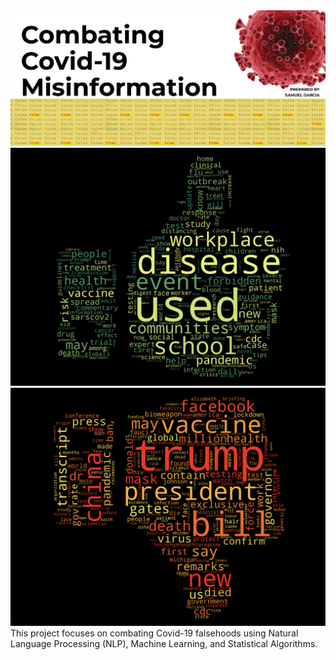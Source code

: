 <div id="container" style="position:relative;">
<div style="position:relative; float:left"><img style="height:140px, width:280px" src ="images/covid_cover.png" />
</div>
</div>

<div id="container" style="position:relative;">
<div style="position:relative; float:left"><img style="height:140px, width:280px" src ="images/Truth.png" />
</div>
</div>

<div id="container" style="position:relative;">
<div style="position:relative; float:left"><img style="height:140px, width:280px" src ="images/False.png" />
</div>
</div>

This project focuses on combating Covid-19 falsehoods using Natural Language Processing (NLP), Machine Learning, and Statistical Algorithms.
